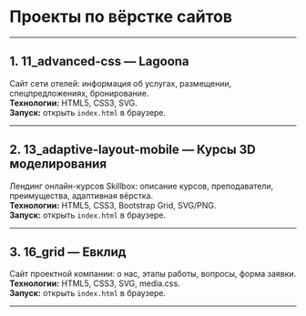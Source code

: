 # Проекты по вёрстке сайтов

---

## 1. 11_advanced-css — Lagoona

Сайт сети отелей: информация об услугах, размещении, спецпредложениях, бронирование.  
**Технологии:** HTML5, CSS3, SVG.  
**Запуск:** открыть `index.html` в браузере.

---

## 2. 13_adaptive-layout-mobile — Курсы 3D моделирования

Лендинг онлайн-курсов Skillbox: описание курсов, преподаватели, преимущества, адаптивная вёрстка.  
**Технологии:** HTML5, CSS3, Bootstrap Grid, SVG/PNG.  
**Запуск:** открыть `index.html` в браузере.

---

## 3. 16_grid — Евклид

Сайт проектной компании: о нас, этапы работы, вопросы, форма заявки.  
**Технологии:** HTML5, CSS3, SVG, media.css.  
**Запуск:** открыть `index.html` в браузере.

---
